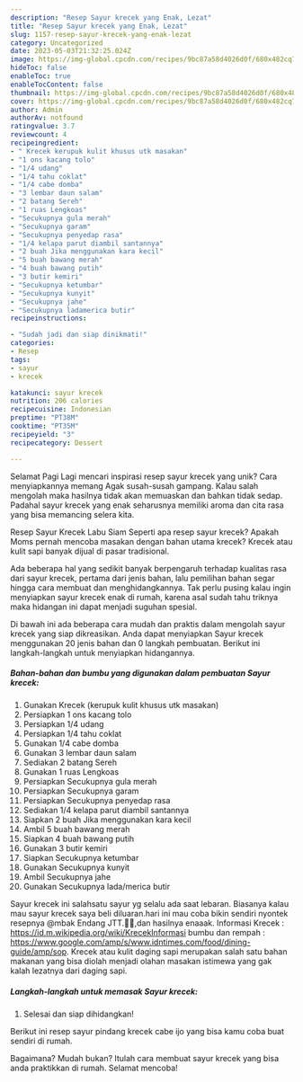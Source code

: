 ```yaml
---
description: "Resep Sayur krecek yang Enak, Lezat"
title: "Resep Sayur krecek yang Enak, Lezat"
slug: 1157-resep-sayur-krecek-yang-enak-lezat
category: Uncategorized
date: 2023-05-03T21:32:25.024Z
image: https://img-global.cpcdn.com/recipes/9bc87a58d4026d0f/680x482cq70/sayur-krecek-foto-resep-utama.jpg
hideToc: false
enableToc: true
enableTocContent: false
thumbnail: https://img-global.cpcdn.com/recipes/9bc87a58d4026d0f/680x482cq70/sayur-krecek-foto-resep-utama.jpg
cover: https://img-global.cpcdn.com/recipes/9bc87a58d4026d0f/680x482cq70/sayur-krecek-foto-resep-utama.jpg
author: Admin
authorAv: notfound
ratingvalue: 3.7
reviewcount: 4
recipeingredient:
- " Krecek kerupuk kulit khusus utk masakan"
- "1 ons kacang tolo"
- "1/4 udang"
- "1/4 tahu coklat"
- "1/4 cabe domba"
- "3 lembar daun salam"
- "2 batang Sereh"
- "1 ruas Lengkoas"
- "Secukupnya gula merah"
- "Secukupnya garam"
- "Secukupnya penyedap rasa"
- "1/4 kelapa parut diambil santannya"
- "2 buah Jika menggunakan kara kecil"
- "5 buah bawang merah"
- "4 buah bawang putih"
- "3 butir kemiri"
- "Secukupnya ketumbar"
- "Secukupnya kunyit"
- "Secukupnya jahe"
- "Secukupnya ladamerica butir"
recipeinstructions:

- "Sudah jadi dan siap dinikmati!"
categories:
- Resep
tags:
- sayur
- krecek

katakunci: sayur krecek 
nutrition: 206 calories
recipecuisine: Indonesian
preptime: "PT38M"
cooktime: "PT35M"
recipeyield: "3"
recipecategory: Dessert

---
```



Selamat Pagi Lagi mencari inspirasi resep sayur krecek yang unik? Cara menyiapkannya memang Agak susah-susah gampang. Kalau salah mengolah maka hasilnya tidak akan memuaskan dan bahkan tidak sedap. Padahal sayur krecek yang enak seharusnya memiliki aroma dan cita rasa yang bisa memancing selera kita.


Resep Sayur Krecek Labu Siam Seperti apa resep sayur krecek? Apakah Moms pernah mencoba masakan dengan bahan utama krecek? Krecek atau kulit sapi banyak dijual di pasar tradisional.

Ada beberapa hal yang sedikit banyak berpengaruh terhadap kualitas rasa dari sayur krecek, pertama dari jenis bahan, lalu pemilihan bahan segar hingga cara membuat dan menghidangkannya. Tak perlu pusing kalau ingin menyiapkan sayur krecek enak di rumah, karena asal sudah tahu triknya maka hidangan ini dapat menjadi suguhan spesial.


Di bawah ini ada beberapa cara mudah dan praktis dalam mengolah sayur krecek yang siap dikreasikan. Anda dapat menyiapkan Sayur krecek menggunakan 20 jenis bahan dan 0 langkah pembuatan. Berikut ini langkah-langkah untuk menyiapkan hidangannya.

<!--inarticleads1-->

##### Bahan-bahan dan bumbu yang digunakan dalam pembuatan Sayur krecek:

1. Gunakan  Krecek (kerupuk kulit khusus utk masakan)
1. Persiapkan 1 ons kacang tolo
1. Persiapkan 1/4 udang
1. Persiapkan 1/4 tahu coklat
1. Gunakan 1/4 cabe domba
1. Gunakan 3 lembar daun salam
1. Sediakan 2 batang Sereh
1. Gunakan 1 ruas Lengkoas
1. Persiapkan Secukupnya gula merah
1. Persiapkan Secukupnya garam
1. Persiapkan Secukupnya penyedap rasa
1. Sediakan 1/4 kelapa parut diambil santannya
1. Siapkan 2 buah Jika menggunakan kara kecil
1. Ambil 5 buah bawang merah
1. Siapkan 4 buah bawang putih
1. Gunakan 3 butir kemiri
1. Siapkan Secukupnya ketumbar
1. Gunakan Secukupnya kunyit
1. Ambil Secukupnya jahe
1. Gunakan Secukupnya lada/merica butir


Sayur krecek ini salahsatu sayur yg selalu ada saat lebaran. Biasanya kalau mau sayur krecek saya beli diluaran.hari ini mau coba bikin sendiri nyontek resepnya @mbak Endang JTT.🤗🥰,dan hasilnya enaaak. Informasi Krecek : https://id.m.wikipedia.org/wiki/KrecekInformasi bumbu dan rempah : https://www.google.com/amp/s/www.idntimes.com/food/dining-guide/amp/sop. Krecek atau kulit daging sapi merupakan salah satu bahan makanan yang bisa diolah menjadi olahan masakan istimewa yang gak kalah lezatnya dari daging sapi. 

<!--inarticleads2-->

##### Langkah-langkah untuk memasak Sayur krecek:


1. Selesai dan siap dihidangkan!

Berikut ini resep sayur pindang krecek cabe ijo yang bisa kamu coba buat sendiri di rumah. 

Bagaimana? Mudah bukan? Itulah cara membuat sayur krecek yang bisa anda praktikkan di rumah. Selamat mencoba!
